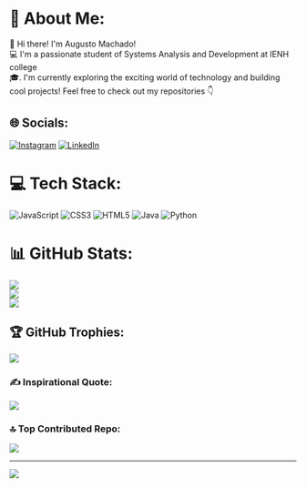# 💫 About Me:
👋 Hi there! I'm Augusto Machado! <br>💻 I'm a passionate student of  Systems Analysis and Development at IENH college <br>🎓. I'm currently exploring the exciting world of technology and building cool projects! Feel free to check out my repositories  👇


## 🌐 Socials:
[![Instagram](https://img.shields.io/badge/Instagram-%23E4405F.svg?logo=Instagram&logoColor=white)](https://instagram.com/guto.machaddo) [![LinkedIn](https://img.shields.io/badge/LinkedIn-%230077B5.svg?logo=linkedin&logoColor=white)](https://https://www.linkedin.com/in/augusto-machado-34a89835a/)

# 💻 Tech Stack:
![JavaScript](https://img.shields.io/badge/javascript-%23323330.svg?style=for-the-badge&logo=javascript&logoColor=%23F7DF1E) ![CSS3](https://img.shields.io/badge/css3-%231572B6.svg?style=for-the-badge&logo=css3&logoColor=white) ![HTML5](https://img.shields.io/badge/html5-%23E34F26.svg?style=for-the-badge&logo=html5&logoColor=white) ![Java](https://img.shields.io/badge/java-%23ED8B00.svg?style=for-the-badge&logo=openjdk&logoColor=white) ![Python](https://img.shields.io/badge/python-3670A0?style=for-the-badge&logo=python&logoColor=ffdd54)
# 📊 GitHub Stats:
![](https://github-readme-stats.vercel.app/api?username=gutomachaddo&theme=highcontrast&hide_border=false&include_all_commits=true&count_private=true)<br/>
![](https://nirzak-streak-stats.vercel.app/?user=gutomachaddo&theme=highcontrast&hide_border=false)<br/>
![](https://github-readme-stats.vercel.app/api/top-langs/?username=gutomachaddo&theme=highcontrast&hide_border=false&include_all_commits=true&count_private=true&layout=compact)

## 🏆 GitHub Trophies:
![](https://github-profile-trophy.vercel.app/?username=gutomachaddo&theme=radical&no-frame=false&no-bg=false&margin-w=4)

### ✍️ Inspirational Quote:
![](https://quotes-github-readme.vercel.app/api?type=horizontal&theme=radical)

### 🔝 Top Contributed Repo:
![](https://github-contributor-stats.vercel.app/api?username=gutomachaddo&limit=5&theme=dark&combine_all_yearly_contributions=true)

---
[![](https://visitcount.itsvg.in/api?id=gutomachaddo&icon=0&color=0)](https://visitcount.itsvg.in)

<!-- Proudly created with GPRM ( https://gprm.itsvg.in ) -->
